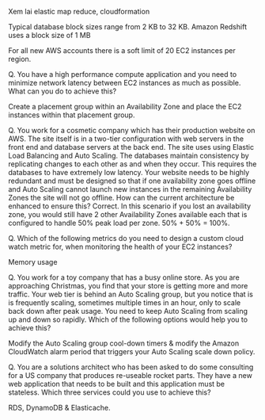 Xem lai elastic map reduce, cloudformation

Typical database block sizes range from 2 KB to 32 KB. Amazon Redshift uses a block size of 1 MB

For all new AWS accounts there is a soft limit of 20 EC2 instances per region. 

Q. You have a high performance compute application and you need to minimize network latency between EC2 instances as much as possible. What can you do to achieve this?

Create a placement group within an Availability Zone and place the EC2 instances within that placement group.

Q. You work for a cosmetic company which has their production website on AWS. The site itself is in a two-tier configuration with web servers in the front end and database servers at the back end. The site uses using Elastic Load Balancing and Auto Scaling. The databases maintain consistency by replicating changes to each other as and when they occur. This requires the databases to have extremely low latency. Your website needs to be highly redundant and must be designed so that if one availability zone goes offline and Auto Scaling cannot launch new instances in the remaining Availability Zones the site will not go offline. How can the current architecture be enhanced to ensure this?
Correct. In this scenario if you lost an availability zone, you would still have 2 other Availability Zones available each that is configured to handle 50% peak load per zone. 50% + 50% = 100%.

Q. Which of the following metrics do you need to design a custom cloud watch metric for, when monitoring the health of your EC2 instances?

Memory usage

Q. You work for a toy company that has a busy online store. As you are approaching Christmas, you find that your store is getting more and more traffic. Your web tier is behind an Auto Scaling group, but you notice that is is frequently scaling, sometimes multiple times in an hour, only to scale back down after peak usage. You need to keep Auto Scaling from scaling up and down so rapidly. Which of the following options would help you to achieve this?

Modify the Auto Scaling group cool-down timers & modify the Amazon CloudWatch alarm period that triggers your Auto Scaling scale down policy.

Q. You are a solutions architect who has been asked to do some consulting for a US company that produces re-useable rocket parts. They have a new web application that needs to be built and this application must be stateless. Which three services could you use to achieve this?

RDS, DynamoDB & Elasticache.